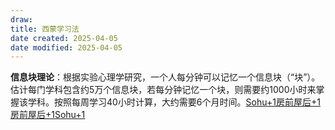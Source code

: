 ```yaml
---
draw:
title: 西蒙学习法
date created: 2025-04-05
date modified: 2025-04-05
---
```

**信息块理论**：​根据实验心理学研究，一个人每分钟可以记忆一个信息块（“块”）。​估计每门学科包含约5万个信息块，若每分钟记忆一个块，则需要约1000小时来掌握该学科。​按照每周学习40小时计算，大约需要6个月时间。​[Sohu+1房前屋后+1](https://www.sohu.com/a/739905356_176210?utm_source=chatgpt.com)[房前屋后+1Sohu+1](https://blog.samnir.com/p/learning-simon/?utm_source=chatgpt.com)
